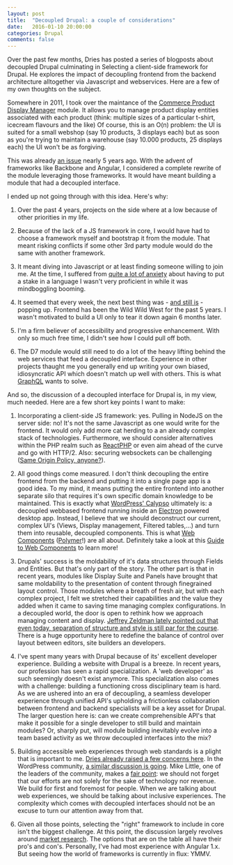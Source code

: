```yaml
---
layout: post
title:  "Decoupled Drupal: a couple of considerations"
date:   2016-01-10 20:00:00
categories: Drupal
comments: false
---
```

Over the past few months, Dries has posted a series of blogposts about decoupled Drupal culminating in Selecting a client-side framework for Drupal. He explores the impact of decoupling frontend from the backend architecture alltogether via Javascript and webservices. Here are a few of my own thoughts on the subject.

Somewhere in 2011, I took over the maintance of the [Commerce Product Display Manager](https://www.drupal.org/project/commerce_product_display_manager) module. It allows you to manage product display entities associated with each product (think: multiple sizes of a particular t-shirt, icecream flavours and the like) Of course, this is an O(n) problem: the UI is suited for a small webshop (say 10 products, 3 displays each) but as soon as you're trying to maintain a warehouse (say 10.000 products, 25 displays each) the UI won't be as forgiving.

This was already [an issue](https://www.drupal.org/node/1178160) nearly 5 years ago. With the advent of frameworks like Backbone and Angular, I considered a complete rewrite of the module leveraging those frameworks. It would have meant building a module that had a decoupled interface.

I ended up not going through with this idea. Here's why:

1. Over the past 4 years, projects on the side where at a low because of other priorities in my life.

2. Because of the lack of a JS framework in core, I would have had to choose a framework myself and bootstrap it from the module. That meant risking conflicts if some other 3rd party module would do the same with another framework.

3. It meant diving into Javascript or at least finding someone willing to join me. At the time, I suffered from [quite a lot of anxiety](http://www.colada.be/the-agony-of-choice.html) about having to put a stake in a language I wasn't very proficient in while it was mindboggling booming.

4. It seemed that every week, the next best thing was - [and still is](http://www.isaacchansky.me/days-since-last-new-js-framework/) - popping up. Frontend has been the Wild Wild West for the past 5 years. I wasn't motivated to build a UI only to tear it down again 6 months later.

5. I'm a firm believer of accessibility and progressive enhancement. With only so much free time, I didn't see how I could pull off both.

6. The D7 module would still need to do a lot of the heavy lifting behind the web services that feed a decoupled interface. Experience in other projects thaught me you generally end up writing your own biased, idiosyncratic API which doesn't match up well with others. This is what [GraphQL](https://facebook.github.io/react/blog/2015/05/01/graphql-introduction.html) wants to solve.

And so, the discussion of a decoupled interface for Drupal is, in my view, much needed. Here are a few short key points I want to make:

1. Incorporating a client-side JS framework: yes. Pulling in NodeJS on the server side: no! It's not the same Javascript as one would write for the frontend. It would only add more cat herding to a an already complex stack of technologies. Furthermore, we should consider alternatives within the PHP realm such as [ReactPHP](http://reactphp.org/) or even aim ahead of the curve and go with HTTP/2. Also: securing websockets can be challenging ([Same Origin Policy, anyone?](https://gist.github.com/subudeepak/9897212)).

2. All good things come measured. I don't think decoupling the entire frontend from the backend and putting it into a single page app is a good idea. To my mind, it means putting the entire frontend into another separate silo that requires it's own specific domain knowledge to be maintained. This is exactly what [WordPress' Calypso](https://developer.wordpress.com/calypso/) ultimately is: a decoupled webbased frontend running inside an [Electron](http://electron.atom.io/) powered desktop app. Instead, I believe that we should deconstruct our current, complex UI's (Views, Display management, Filtered tables,...) and turn them into reusable, decoupled components. This is what [Web Components](http://webcomponents.org/) ([Polymer](https://www.polymer-project.org/1.0/)!) are all about. Definitely take a look at this [Guide to Web Components](https://css-tricks.com/modular-future-web-components/) to learn more!

3. Drupals' success is the moldability of it's data structures through Fields and Entities. But that's only part of the story. The other part is that in recent years, modules like Display Suite and Panels have brought that same moldability to the presentation of content through finegrained layout control. Those modules where a breath of fresh air, but with each complex project, I felt we stretched their capabilities and the value they added when it came to saving time managing complex configurations. In a decoupled world, the door is open to rethink how we approach managing content and display. [Jeffrey Zeldman lately pointed out that even today, separation of structure and style is still par for the course](http://www.zeldman.com/2016/01/05/13913/). There is a huge opportunity here to redefine the balance of control over layout between editors, site builders an developers.

4. I've spent many years with Drupal because of its' excellent developer experience. Building a website with Drupal is a breeze. In recent years, our profession has seen a rapid specialization. A 'web developer' as such seemingly doesn't exist anymore. This specialization also comes with a challenge: building a functioning cross disciplinary team is hard. As we are ushered into an era of decoupling, a seamless developer experience through unified API's upholding a frictionless collaboration between frontend and backend specialists will be a key asset for Drupal. The larger question here is: can we create comprehensible API's that make it possible for a single developer to still build and maintain modules? Or, sharply put, will module building inevitably evolve into a team based activity as we throw decoupled interfaces into the mix?

5. Building accessible web experiences through web standards is a plight that is important to me. [Dries already raised a few concerns here](http://buytaert.net/the-future-of-decoupled-drupal). In the WordPress community, [a similar discussion is going](http://glueckpress.com/7131/progressive-enhancement/). Mike Little, one of the leaders of the community, makes a [fair point](https://mikelittle.org/thoughts-on-progressive-enhancement-and-accessibility/): we should not forget that our efforts are not solely for the sake of technology nor revenue. We build for first and foremost for people. When we are talking about web experiences, we should be talking about inclusive experiences. The complexity which comes with decoupled interfaces should not be an excuse to turn our attention away from that.

6. Given all those points, selecting the "right" framework to include in core isn't the biggest challenge. At this point, the discussion largely revolves around [market research](http://buytaert.net/selecting-a-client-side-framework-for-drupal). The options that are on the table all have their pro's and con's. Personally, I've had most experience with Angular 1.x. But seeing how the world of frameworks is currently in flux: YMMV.



